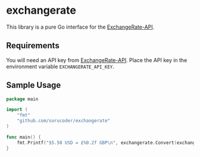 # exchangerate

This library is a pure Go interface for the [ExchangeRate-API](https://www.exchangerate-api.com/).

## Requirements

You will need an API key from [ExchangeRate-API](https://www.exchangerate-api.com/). Place the API key in the environment variable `EXCHANGERATE_API_KEY`.

## Sample Usage

```go
package main

import (
    "fmt"
    "github.com/sorucoder/exchangerate"
)

func main() {
    fmt.Printf("$5.50 USD = £%0.2f GBP\n", exchangerate.Convert(exchangerate.CurrencyFromCode("USD"), exchangerate.CurrencyFromCode("GBP"), 5.5))
}
```